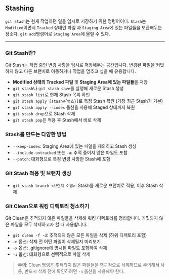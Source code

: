 ## Stashing

`git stash`는 현재 작업하던 일을 임시로 저장하기 위한 명령어이다.
`Stash`는 `Modified`이면서 `Tracked` 상태인 파일 과 `Staging Area`에 있는 파일들을 보관해두는 장소다. 
`git add`명령어로 `Staging Area`에 올릴 수 있다.

---

### Git Stash란?
Git Stash는 작업 중인 변경 사항을 임시로 저장해두는 공간입니다. 변경된 파일을 커밋하지 않고 다른 브랜치로 이동하거나 작업을 멈추고 싶을 때 유용합니다.

- **Modified 상태의 Tracked 파일** 및 **Staging Area에 있는 파일들**을 저장
- `git stash`나 `git stash save`를 실행해 새로운 Stash 생성
- `git stash list`로 현재 Stash 목록 확인
- `git stash apply [stash@{번호}]`로 특정 Stash 복원 (가장 최근 Stash가 기본)
- `git stash apply --index` 옵션을 사용해 Staged 상태까지 복원
- `git stash drop`으로 Stash 삭제
- `git stash pop`은 적용 후 Stash에서 바로 삭제

### Stash를 만드는 다양한 방법
- `--keep-index`: Staging Area에 있는 파일을 제외하고 Stash 생성
- `--include-untracked` 또는 `-u`: 추적 중이지 않은 파일도 포함
- `--patch`: 대화형으로 특정 변경 사항만 Stash에 포함

### Git Stash 적용 및 브랜치 생성
- `git stash branch <브랜치 이름>`: Stash를 새로운 브랜치로 적용, 이후 Stash 삭제

### Git Clean으로 워킹 디렉토리 청소하기
Git Clean은 추적되지 않은 파일들을 삭제해 워킹 디렉토리를 정리합니다. 커밋되지 않은 파일을 모두 삭제하고자 할 때 사용합니다.

- `git clean -f -d`: 추적되지 않은 모든 파일을 삭제 (하위 디렉토리 포함)
- `-n` 옵션: 삭제 전 어떤 파일이 삭제될지 미리보기
- `-x` 옵션: .gitignore에 명시된 파일도 포함하여 삭제
- `-i` 옵션: 대화형으로 선택적으로 파일 삭제

> **주의**: Clean 명령은 추적되지 않은 파일들을 영구적으로 삭제하므로 주의해서 사용, 반드시 삭제 전에 확인하려면 `-n` 옵션을 사용해야 한다.
